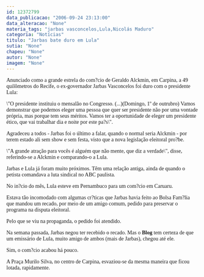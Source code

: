 ```yaml
---
id: 12372799
data_publicacao: "2006-09-24 23:13:00"
data_alteracao: "None"
materia_tags: "jarbas vasconcelos,Lula,Nicolás Maduro"
categoria: "Notícias"
titulo: "Jarbas bate duro em Lula"
sutia: "None"
chapeu: "None"
autor: "None"
imagem: "None"
---
```

<p><P><FONT face=Verdana>Anunciado como a grande estrela do com?cio de Geraldo Alckmin, em Carpina, a 49 quilômetros do Recife, o ex-governador Jarbas Vasconcelos foi duro com o presidente Lula:</FONT></P></p>
<p><P><FONT face=Verdana>\"O presidente instituiu o mensalão no Congresso. (...)(Domingo, 1º de outrubro) Vamos demonstrar que podemos eleger uma pessoa que quer ser presidente não por uma vontade própria, mas porque tem seus méritos. Vamos ter a oportunidade de eleger um presidente ético, que vai trabalhar dia e noite por este pa?s\".</FONT></P></p>
<p><P><FONT face=Verdana>Agradeceu a todos - Jarbas foi o último a falar, quando o normal seria Alckmin - por terem estado ali sem show e sem festa, visto que a nova legislação eleitoral pro?be. </FONT></P></p>
<p><P><FONT face=Verdana>\"A grande atração para vocês é alguém que não mente, que diz a verdade\", disse, referindo-se a Alckmin e comparando-o a Lula.</FONT></P></p>
<p><P><FONT face=Verdana>Jarbas e Lula já foram muito próximos. Têm uma relação antiga, ainda de quando o petista comandava a luta sindical no ABC paulista.</FONT></P></p>
<p><P><FONT face=Verdana>No in?cio do mês, Lula esteve em Pernambuco para um com?cio em Caruaru. </FONT></P></p>
<p><P><FONT face=Verdana>Estava tão incomodado com algumas cr?ticas que Jarbas havia feito ao Bolsa Fam?lia que mandou um recado, por meio de um amigo comum, pedido para preservar o programa na disputa eleitoral. </FONT></P></p>
<p><P><FONT face=Verdana>Pelo que se viu na propaganda, o pedido foi atendido.</FONT></P></p>
<p><P><FONT face=Verdana>Na semana passada, Jarbas negou ter recebido o recado. Mas o <STRONG>Blog</STRONG> tem certeza de que um emissário de Lula, muito amigo de ambos (mais de Jarbas), chegou até ele.</FONT></P></p>
<p><P><FONT face=Verdana>Sim, o com?cio acabou há pouco. </FONT></P></p>
<p><P><FONT face=Verdana>A Praça Murilo Silva, no centro de Carpina, esvaziou-se da mesma maneira que ficou lotada, rapidamente.</FONT></P> </p>
